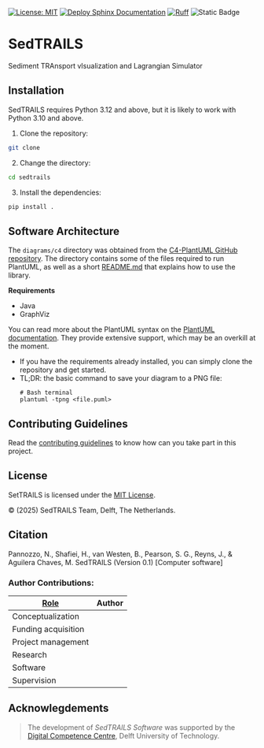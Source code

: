 
[![License: MIT](https://img.shields.io/badge/License-MIT-yellow.svg)](https://opensource.org/licenses/MIT)
[![Deploy Sphinx Documentation](https://github.com/sedtrails/sedtrails/actions/workflows/publish.yml/badge.svg)](https://github.com/sedtrails/sedtrails/actions/workflows/publish.yml)
[![Ruff](https://github.com/sedtrails/sedtrails/actions/workflows/ruff.yml/badge.svg?branch=dev)](https://github.com/sedtrails/sedtrails/actions/workflows/ruff.yml)
![Static Badge](https://img.shields.io/badge/tu_delft-support-black?style=flat&label=TU%20Delft%20DCC&labelColor=%2300A6D6%20&color=%23000000&link=https%3A%2F%2Fdcc.tudelft.nl%2F)
# SedTRAILS
Sediment TRAnsport vIsualization and Lagrangian Simulator

## Installation

SedTRAILS requires Python 3.12 and above, but it is likely to work with Python 3.10 and above.

1. Clone the repository:
```bash
git clone 
```

2. Change the directory:
```bash
cd sedtrails
```
3. Install the dependencies:
```bash
pip install .
```

## Software Architecture
The `diagrams/c4` directory was obtained from the [C4-PlantUML GitHub repository](https://github.com/plantuml-stdlib/C4-PlantUML). The directory contains some of the files required to run PlantUML, as well as a short [README.md](https://github.com/sedtrails/sedtrails/blob/main/diagrams/c4/README.md) that explains how to use the library.

**Requirements** 
- Java
- GraphViz

You can read more about the PlantUML syntax on the [PlantUML documentation](https://plantuml.com/command-line). They provide extensive support, which may be an overkill at the moment.
- If you have the requirements already installed, you can simply clone the repository and get started. 
- TL;DR: the basic command to save your diagram to a PNG file: 
    ```shell
    # Bash terminal
    plantuml -tpng <file.puml>
    ```

## Contributing Guidelines

Read the [contributing guidelines](CONTRIBUTING.md) to know how can you take part in this project. 

## License

SetTRAILS is licensed under the [MIT License](LICENSE).

&copy; (2025) SedTRAILS Team, Delft, The Netherlands. 

## Citation

Pannozzo, N., Shafiei, H., van Westen, B., Pearson, S. G., Reyns, J., & Aguilera Chaves, M. SedTRAILS (Version 0.1) [Computer software]

### Author Contributions:
| [Role](https://credit.niso.org/contributor-roles-defined/) | Author |
|------|--------|
| Conceptualization |  |
| Funding acquisition | |
| Project management |  |
| Research |  |
| Software |  |
| Supervision |  |

## Acknowlegdements

> The development of *SedTRAILS Software* was supported by the [Digital Competence Centre](https://dcc.tudelft.nl/), Delft University of Technology. 
